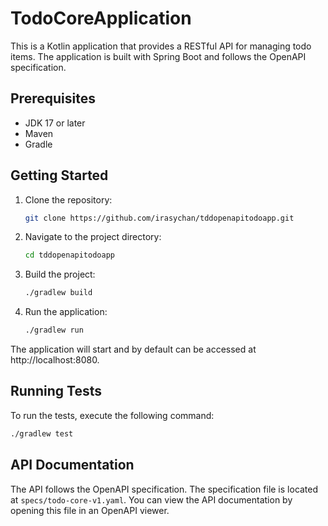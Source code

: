 # TodoCoreApplication

This is a Kotlin application that provides a RESTful API for managing todo items. 
The application is built with Spring Boot and follows the OpenAPI specification.

## Prerequisites

- JDK 17 or later
- Maven
- Gradle

## Getting Started

1. Clone the repository:
    ```bash
    git clone https://github.com/irasychan/tddopenapitodoapp.git
    ```
2. Navigate to the project directory:
    ```bash
    cd tddopenapitodoapp
    ```
3. Build the project:
    ```bash
    ./gradlew build
    ```
4. Run the application:
    ```bash
    ./gradlew run
    ```

The application will start and by default can be accessed at http://localhost:8080.

## Running Tests

To run the tests, execute the following command:
```bash
./gradlew test
```

## API Documentation

The API follows the OpenAPI specification. The specification file is located at `specs/todo-core-v1.yaml`. You can view the API documentation by opening this file in an OpenAPI viewer.


